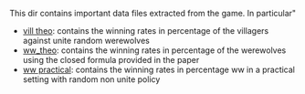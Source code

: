 This dir contains important data files extracted from the game. In particular"
- [vill theo](Resources/CSVs/vill_theo_win_unite.csv): contains the winning rates in percentage of the villagers against unite random werewolves
- [ww_theo](Resources/CSVs/ww_theo_win.csv): contains the winning rates in percentage of the werewolves using the closed formula provided in the paper
- [ww practical](Resources/CSVs/vww_win_practical_random.csv): contains the winning rates in percentage ww in a practical setting with random non unite policy
